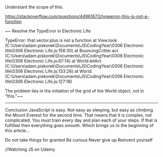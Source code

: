 Understant the scope of this.

https://stackoverflow.com/questions/44961673/typeerror-this-is-not-a-function


~~ Resolve the TypeError in Electronic Life

TypeError: that.vector.plus is not a function
    at View.look (C:\Users\adam.piskorek\Documents\JS\CodingYear\0306 Electronic life\0306 Electronic Life.js:158:30)
    at BouncingCritter.act (C:\Users\adam.piskorek\Documents\JS\CodingYear\0306 Electronic life\0306 Electronic Life.js:67:14)
    at World.letAct (C:\Users\adam.piskorek\Documents\JS\CodingYear\0306 Electronic life\0306 Electronic Life.js:133:26)
    at World.<anonymous> (C:\Users\adam.piskorek\Documents\JS\CodingYear\0306 Electronic life\0306 Electronic Life.js:127:18)

The problem lies in the initiation of the grid of the World object, not in "this."~~

__________________

Conclusion
JavaScript is easy.
Not easy as sleeping, but easy as climbing the Mount Everest for the second time. That means that it is complex, not complicated.
You must train every day and plan each of your steps.
If that is fulfilled then everything goes smooth.
Which brings us to the beginning of this article…

Do not take things for granted
Be curious
Never give up
Reinvent yourself

//Watching JS on Udemy